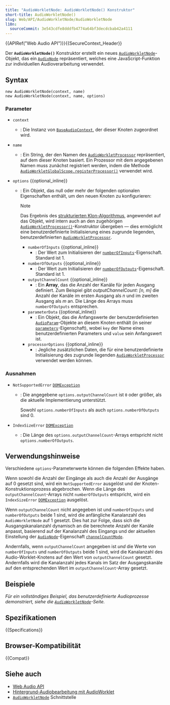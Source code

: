 ```yaml
---
title: "AudioWorkletNode: AudioWorkletNode() Konstruktor"
short-title: AudioWorkletNode()
slug: Web/API/AudioWorkletNode/AudioWorkletNode
l10n:
  sourceCommit: 3e543cdfe8dddfb4774a64bf3decdcbab42a4111
---
```


{{APIRef("Web Audio API")}}{{SecureContext_Header}}

Der **`AudioWorkletNode()`**
Konstruktor erstellt ein neues [`AudioWorkletNode`](/de/docs/Web/API/AudioWorkletNode)-Objekt, das ein
[`AudioNode`](/de/docs/Web/API/AudioNode) repräsentiert, welches eine JavaScript-Funktion zur individuellen Audioverarbeitung verwendet.

## Syntax

```js-nolint
new AudioWorkletNode(context, name)
new AudioWorkletNode(context, name, options)
```

### Parameter

- `context`
  - : Die Instanz von [`BaseAudioContext`](/de/docs/Web/API/BaseAudioContext), der dieser Knoten zugeordnet wird.
- `name`
  - : Ein String, der den Namen des [`AudioWorkletProcessor`](/de/docs/Web/API/AudioWorkletProcessor) repräsentiert, auf dem dieser Knoten basiert. Ein Prozessor mit dem angegebenen Namen muss zunächst registriert werden, indem die Methode [`AudioWorkletGlobalScope.registerProcessor()`](/de/docs/Web/API/AudioWorkletGlobalScope/registerProcessor) verwendet wird.
- `options` {{optional_inline}}

  - : Ein Objekt, das null oder mehr der folgenden optionalen Eigenschaften enthält, um den neuen Knoten zu konfigurieren:

    <!-- Die Spezifikation bezeichnet dieses Objekt als: AudioWorkletNodeOptions -->

    > [!NOTE]
    > Das Ergebnis des [strukturierten Klon-Algorithmus](/de/docs/Web/API/Web_Workers_API/Structured_clone_algorithm),
    > angewendet auf das Objekt, wird intern auch an den zugehörigen [`AudioWorkletProcessor()`](/de/docs/Web/API/AudioWorkletProcessor/AudioWorkletProcessor)-Konstruktor übergeben
    > — dies ermöglicht eine benutzerdefinierte Initialisierung eines zugrunde liegenden, benutzerdefinierten [`AudioWorkletProcessor`](/de/docs/Web/API/AudioWorkletProcessor).

    - `numberOfInputs` {{optional_inline}}
      - : Der Wert zum Initialisieren der [`numberOfInputs`](/de/docs/Web/API/AudioNode/numberOfInputs)-Eigenschaft. Standard ist 1.
    - `numberOfOutputs` {{optional_inline}}
      - : Der Wert zum Initialisieren der [`numberOfOutputs`](/de/docs/Web/API/AudioNode/numberOfOutputs)-Eigenschaft. Standard ist 1.
    - `outputChannelCount` {{optional_inline}}
      - : Ein **Array**, das die Anzahl der Kanäle für jeden Ausgang definiert. Zum Beispiel gibt _outputChannelCount: \[n, m]_ die Anzahl der Kanäle im ersten Ausgang als _n_ und im zweiten Ausgang als _m_ an. Die Länge des Arrays muss `numberOfOutputs` entsprechen.
    - `parameterData` {{optional_inline}}
      - : Ein Objekt, das die Anfangswerte der benutzerdefinierten [`AudioParam`](/de/docs/Web/API/AudioParam)-Objekte an diesem Knoten enthält (in seiner [`parameters`](/de/docs/Web/API/AudioWorkletNode/parameters)-Eigenschaft), wobei `key` der Name eines benutzerdefinierten Parameters und `value` sein Anfangswert ist.
    - `processorOptions` {{optional_inline}}
      - : Jegliche zusätzlichen Daten, die für eine benutzerdefinierte Initialisierung des zugrunde liegenden [`AudioWorkletProcessor`](/de/docs/Web/API/AudioWorkletProcessor) verwendet werden können.

### Ausnahmen

- `NotSupportedError` [`DOMException`](/de/docs/Web/API/DOMException)

  - : Die angegebene `options.outputChannelCount` ist `0` oder größer, als die aktuelle Implementierung unterstützt.

    Sowohl `options.numberOfInputs` als auch `options.numberOfOutputs` sind 0.

- `IndexSizeError` [`DOMException`](/de/docs/Web/API/DOMException)
  - : Die Länge des `options.outputChannelCount`-Arrays entspricht nicht
    `options.numberOfOutputs`.

## Verwendungshinweise

Verschiedene `options`-Parameterwerte können die folgenden Effekte haben.

Wenn sowohl die Anzahl der Eingänge als auch die Anzahl der Ausgänge auf 0 gesetzt sind, wird ein `NotSupportedError` ausgelöst und der Knoten-Konstruktionsprozess abgebrochen. Wenn die Länge des `outputChannelCount`-Arrays nicht `numberOfOutputs` entspricht, wird ein `IndexSizeError` [`DOMException`](/de/docs/Web/API/DOMException) ausgelöst.

Wenn `outputChannelCount` nicht angegeben ist und `numberOfInputs` und `numberOfOutputs` beide 1 sind, wird die anfängliche Kanalanzahl des `AudioWorkletNode` auf 1 gesetzt. Dies hat zur Folge, dass sich die Ausgangskanalanzahl dynamisch an die berechnete Anzahl der Kanäle anpasst, basierend auf der Kanalanzahl des Eingangs und der aktuellen Einstellung der [`AudioNode`](/de/docs/Web/API/AudioNode)-Eigenschaft [`channelCountMode`](/de/docs/Web/API/AudioNode/channelCountMode).

Andernfalls, wenn `outputChannelCount` angegeben ist _und_ die Werte von `numberOfInputs` und `numberOfOutputs` beide 1 sind, wird die Kanalanzahl des Audio-Worklet-Knotens auf den Wert von `outputChannelCount` gesetzt. Andernfalls wird die Kanalanzahl jedes Kanals im Satz der Ausgangskanäle auf den entsprechenden Wert im `outputChannelCount`-Array gesetzt.

## Beispiele

_Für ein vollständiges Beispiel, das benutzerdefinierte Audioprozesse demonstriert, siehe die
[`AudioWorkletNode`](/de/docs/Web/API/AudioWorkletNode)-Seite._

## Spezifikationen

{{Specifications}}

## Browser-Kompatibilität

{{Compat}}

## Siehe auch

- [Web Audio API](/de/docs/Web/API/Web_Audio_API)
- [Hintergrund-Audiobearbeitung mit AudioWorklet](/de/docs/Web/API/Web_Audio_API/Using_AudioWorklet)
- [`AudioWorkletNode`](/de/docs/Web/API/AudioWorkletNode) Schnittstelle
